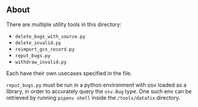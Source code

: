
## About

There are multiple utility tools in this directory:

- `delete_bugs_with_source.py`
- `delete_invalid.py`
- `reimport_gcs_record.py`
- `reput_bugs.py`
- `withdraw_invalid.py`

Each have their own usecases specified in the file. 

`reput_bugs.py` must be run in a python environment with osv loaded as a library, in order to accurately query the `osv.Bug` type. One such env can be retrieved by running `pipenv shell` inside the `/tools/datafix` directory.
